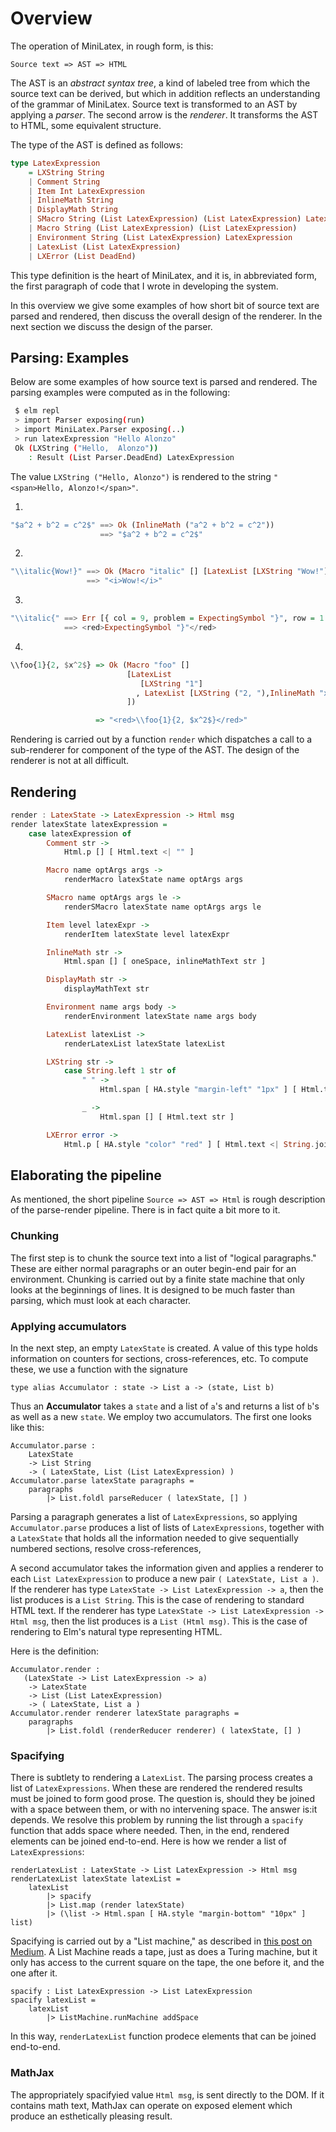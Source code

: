 # Overview

The operation of MiniLatex, in rough form, is this:

```
Source text => AST => HTML
```

The AST is an _abstract syntax tree_, a kind of labeled
tree from which the source text can be derived, but which
in addition reflects an understanding of the grammar
of MiniLatex. Source text is transformed to an AST by
applying a _parser_. The second arrow is the _renderer_.
It transforms the AST to HTML, some equivalent structure.

The type of the AST is defined as follows:

```haskell
type LatexExpression
    = LXString String
    | Comment String
    | Item Int LatexExpression
    | InlineMath String
    | DisplayMath String
    | SMacro String (List LatexExpression) (List LatexExpression) LatexExpression
    | Macro String (List LatexExpression) (List LatexExpression)
    | Environment String (List LatexExpression) LatexExpression
    | LatexList (List LatexExpression)
    | LXError (List DeadEnd)
```

This type definition is the heart of MiniLatex,
and it is, in abbreviated form, the
first paragraph of code that I wrote
in developing the system.

In this overview we give some examples of how short bit of
source text are parsed and rendered, then discuss the overall
design of the renderer. In the next section we discuss the
design of the parser.

## Parsing: Examples

Below are some examples of how source text is parsed and rendered.
The parsing examples were computed as in the following:

```bash
 $ elm repl
 > import Parser exposing(run)
 > import MiniLatex.Parser exposing(..)
 > run latexExpression "Hello Alonzo"
 Ok (LXString ("Hello,  Alonzo"))
    : Result (List Parser.DeadEnd) LatexExpression
```

The value `LXString ("Hello, Alonzo")` is rendered to
the string `"<span>Hello, Alonzo!</span>"`.

1.

```haskell
"$a^2 + b^2 = c^2$" ==> Ok (InlineMath ("a^2 + b^2 = c^2"))
                    ==> "$a^2 + b^2 = c^2$"
```

2.

```haskell
"\\italic{Wow!}" ==> Ok (Macro "italic" [] [LatexList [LXString "Wow!"]])
                 ==> "<i>Wow!</i>"
```

3.

```haskell
"\\italic{" ==> Err [{ col = 9, problem = ExpectingSymbol "}", row = 1 }]
            ==> <red>ExpectingSymbol "}"</red>
```

4.

```haskell
\\foo{1}{2, $x^2$} => Ok (Macro "foo" []
                          [LatexList
                             [LXString "1"]
                            , LatexList [LXString ("2, "),InlineMath "x^2"]
                          ])

                   => "<red>\\foo{1}{2, $x^2$}</red>"
```

Rendering is carried out by a function `render` which dispatches a call to
a sub-renderer for component of the type of the AST. The design of the
renderer is not at all difficult.

## Rendering

```haskell
render : LatexState -> LatexExpression -> Html msg
render latexState latexExpression =
    case latexExpression of
        Comment str ->
            Html.p [] [ Html.text <| "" ]

        Macro name optArgs args ->
            renderMacro latexState name optArgs args

        SMacro name optArgs args le ->
            renderSMacro latexState name optArgs args le

        Item level latexExpr ->
            renderItem latexState level latexExpr

        InlineMath str ->
            Html.span [] [ oneSpace, inlineMathText str ]

        DisplayMath str ->
            displayMathText str

        Environment name args body ->
            renderEnvironment latexState name args body

        LatexList latexList ->
            renderLatexList latexState latexList

        LXString str ->
            case String.left 1 str of
                " " ->
                    Html.span [ HA.style "margin-left" "1px" ] [ Html.text str ]

                _ ->
                    Html.span [] [ Html.text str ]

        LXError error ->
            Html.p [ HA.style "color" "red" ] [ Html.text <| String.join "\n---\n\n" (List.map errorReport error) ]
```

## Elaborating the pipeline

As mentioned, the short pipeline `Source => AST => Html` is
rough description of the parse-render pipeline. There is in
fact quite a bit more to it.

### Chunking

The first step is to
chunk the source text into a list of "logical paragraphs."
These are either normal paragraphs or an outer begin-end
pair for an environment. Chunking is carried out by
a finite state machine that only looks at the beginnings
of lines. It is designed to be much faster than parsing,
which must look at each character.

### Applying accumulators

In the next step, an empty `LatexState` is
created. A value of this type holds information on counters
for sections, cross-references, etc. To compute these, we
use a function with the signature

```
type alias Accumulator : state -> List a -> (state, List b)
```

Thus an **Accumulator** takes a `state` and a list of `a`'s and
returns a list of `b`'s as well as a new `state`. We employ
two accumulators. The first one looks like this:

```
Accumulator.parse :
    LatexState
    -> List String
    -> ( LatexState, List (List LatexExpression) )
Accumulator.parse latexState paragraphs =
    paragraphs
        |> List.foldl parseReducer ( latexState, [] )
```

Parsing a paragraph generates a list of `LatexExpressions`,
so applying `Accumulator.parse` produces a list of lists of `LatexExpressions`, together with a `LatexState` that holds all the information needed to give sequentially
numbered sections, resolve cross-references,

A second accumulator takes the information given and applies
a renderer to each `List LatexExpression` to produce
a new pair `( LatexState, List a )`. If the renderer
has type `LatexState -> List LatexExpression -> a`, then
the list produces is a `List String`. This is the case
of rendering to standard HTML text. If the renderer
has type `LatexState -> List LatexExpression -> Html msg`, then
the list produces is a `List (Html msg)`. This is the case
of rendering to Elm's natural type representing HTML.

Here is the definition:

```
Accumulator.render :
   (LatexState -> List LatexExpression -> a)
    -> LatexState
    -> List (List LatexExpression)
    -> ( LatexState, List a )
Accumulator.render renderer latexState paragraphs =
    paragraphs
        |> List.foldl (renderReducer renderer) ( latexState, [] )
```

### Spacifying

There is subtlety to rendering a `LatexList`. The parsing
process creates a list of `LatexExpressions`. When these
are rendered the rendered results must be joined to form
good prose. The question is, should they be joined with
a space between them, or with no intervening space. The
answer is:it depends. We resolve this problem by running
the list through a `spacify` function that adds space
where needed. Then, in the end, rendered elements can
be joined end-to-end. Here is how we render a list
of `LatexExpressions`:

```
renderLatexList : LatexState -> List LatexExpression -> Html msg
renderLatexList latexState latexList =
    latexList
        |> spacify
        |> List.map (render latexState)
        |> (\list -> Html.span [ HA.style "margin-bottom" "10px" ] list)
```

Spacifying is carried out by
a "List machine," as described in
[this post on Medium](https://medium.com/me/stats/post/c07700bba13c).
A List Machine reads a tape, just as does a Turing machine,
but it only has access to the current square on the tape,
the one before it, and the one after it.

```
spacify : List LatexExpression -> List LatexExpression
spacify latexList =
    latexList
        |> ListMachine.runMachine addSpace
```

In this way, `renderLatexList` function prodece elements that can be
joined end-to-end.

### MathJax

The appropriately spacifyied value `Html msg`,
is sent directly to the DOM. If it contains math text,
MathJax can operate on exposed element which produce an
esthetically pleasing result.
